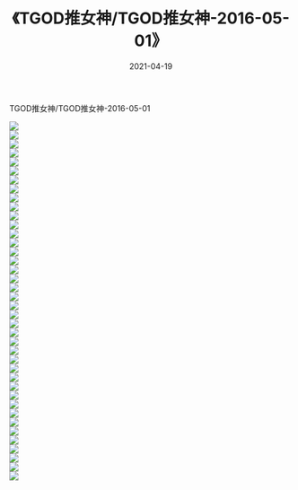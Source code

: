 ﻿---
layout: post
title:  《TGOD推女神/TGOD推女神-2016-05-01》
date:   2021-04-19
img: http://pic.660000.xyz/1:/网络美图/2021/TGOD推女神/TGOD推女神-2016-05-01/000.jpg
categories: [美女, 清纯, 唯美]
---

TGOD推女神/TGOD推女神-2016-05-01

 ![](http://pic.660000.xyz/1:/网络美图/2021/TGOD推女神/TGOD推女神-2016-05-01/001.jpg) <br>![](http://pic.660000.xyz/1:/网络美图/2021/TGOD推女神/TGOD推女神-2016-05-01/002.jpg) <br>![](http://pic.660000.xyz/1:/网络美图/2021/TGOD推女神/TGOD推女神-2016-05-01/003.jpg) <br>![](http://pic.660000.xyz/1:/网络美图/2021/TGOD推女神/TGOD推女神-2016-05-01/004.jpg) <br>![](http://pic.660000.xyz/1:/网络美图/2021/TGOD推女神/TGOD推女神-2016-05-01/005.jpg) <br>![](http://pic.660000.xyz/1:/网络美图/2021/TGOD推女神/TGOD推女神-2016-05-01/006.jpg) <br>![](http://pic.660000.xyz/1:/网络美图/2021/TGOD推女神/TGOD推女神-2016-05-01/007.jpg) <br>![](http://pic.660000.xyz/1:/网络美图/2021/TGOD推女神/TGOD推女神-2016-05-01/008.jpg) <br>![](http://pic.660000.xyz/1:/网络美图/2021/TGOD推女神/TGOD推女神-2016-05-01/009.jpg) <br>![](http://pic.660000.xyz/1:/网络美图/2021/TGOD推女神/TGOD推女神-2016-05-01/010.jpg) <br>![](http://pic.660000.xyz/1:/网络美图/2021/TGOD推女神/TGOD推女神-2016-05-01/011.jpg) <br>![](http://pic.660000.xyz/1:/网络美图/2021/TGOD推女神/TGOD推女神-2016-05-01/012.jpg) <br>![](http://pic.660000.xyz/1:/网络美图/2021/TGOD推女神/TGOD推女神-2016-05-01/013.jpg) <br>![](http://pic.660000.xyz/1:/网络美图/2021/TGOD推女神/TGOD推女神-2016-05-01/014.jpg) <br>![](http://pic.660000.xyz/1:/网络美图/2021/TGOD推女神/TGOD推女神-2016-05-01/015.jpg) <br>![](http://pic.660000.xyz/1:/网络美图/2021/TGOD推女神/TGOD推女神-2016-05-01/016.jpg) <br>![](http://pic.660000.xyz/1:/网络美图/2021/TGOD推女神/TGOD推女神-2016-05-01/017.jpg) <br>![](http://pic.660000.xyz/1:/网络美图/2021/TGOD推女神/TGOD推女神-2016-05-01/018.jpg) <br>![](http://pic.660000.xyz/1:/网络美图/2021/TGOD推女神/TGOD推女神-2016-05-01/019.jpg) <br>![](http://pic.660000.xyz/1:/网络美图/2021/TGOD推女神/TGOD推女神-2016-05-01/020.jpg) <br>![](http://pic.660000.xyz/1:/网络美图/2021/TGOD推女神/TGOD推女神-2016-05-01/021.jpg) <br>![](http://pic.660000.xyz/1:/网络美图/2021/TGOD推女神/TGOD推女神-2016-05-01/022.jpg) <br>![](http://pic.660000.xyz/1:/网络美图/2021/TGOD推女神/TGOD推女神-2016-05-01/023.jpg) <br>![](http://pic.660000.xyz/1:/网络美图/2021/TGOD推女神/TGOD推女神-2016-05-01/024.jpg) <br>![](http://pic.660000.xyz/1:/网络美图/2021/TGOD推女神/TGOD推女神-2016-05-01/025.jpg) <br>![](http://pic.660000.xyz/1:/网络美图/2021/TGOD推女神/TGOD推女神-2016-05-01/026.jpg) <br>![](http://pic.660000.xyz/1:/网络美图/2021/TGOD推女神/TGOD推女神-2016-05-01/027.jpg) <br>![](http://pic.660000.xyz/1:/网络美图/2021/TGOD推女神/TGOD推女神-2016-05-01/028.jpg) <br>![](http://pic.660000.xyz/1:/网络美图/2021/TGOD推女神/TGOD推女神-2016-05-01/029.jpg) <br>![](http://pic.660000.xyz/1:/网络美图/2021/TGOD推女神/TGOD推女神-2016-05-01/030.jpg) <br>![](http://pic.660000.xyz/1:/网络美图/2021/TGOD推女神/TGOD推女神-2016-05-01/031.jpg) <br>![](http://pic.660000.xyz/1:/网络美图/2021/TGOD推女神/TGOD推女神-2016-05-01/032.jpg) <br>![](http://pic.660000.xyz/1:/网络美图/2021/TGOD推女神/TGOD推女神-2016-05-01/033.jpg) <br>![](http://pic.660000.xyz/1:/网络美图/2021/TGOD推女神/TGOD推女神-2016-05-01/034.jpg) <br>![](http://pic.660000.xyz/1:/网络美图/2021/TGOD推女神/TGOD推女神-2016-05-01/035.jpg) <br>![](http://pic.660000.xyz/1:/网络美图/2021/TGOD推女神/TGOD推女神-2016-05-01/036.jpg) <br>![](http://pic.660000.xyz/1:/网络美图/2021/TGOD推女神/TGOD推女神-2016-05-01/037.jpg) <br>![](http://pic.660000.xyz/1:/网络美图/2021/TGOD推女神/TGOD推女神-2016-05-01/038.jpg) <br>![](http://pic.660000.xyz/1:/网络美图/2021/TGOD推女神/TGOD推女神-2016-05-01/039.jpg) <br>![](http://pic.660000.xyz/1:/网络美图/2021/TGOD推女神/TGOD推女神-2016-05-01/040.jpg) <br>